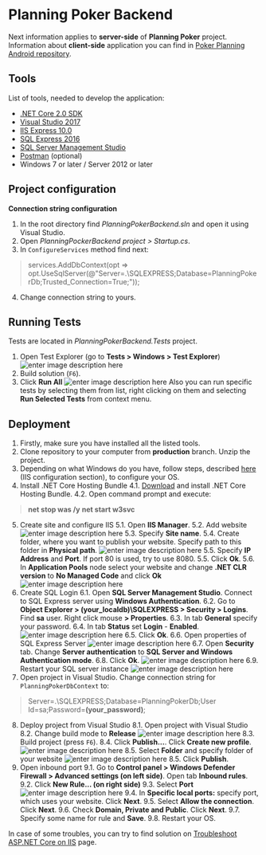 ﻿

# Planning Poker Backend
Next information applies to **server-side** of **Planning Poker** project. Information about **client-side** application you can find in [Poker Planning Android repository](https://github.com/bardss/TSD-PokerPlanning-Android).
## Tools
List of tools, needed to develop the application:
 - [.NET Core 2.0 SDK](https://www.microsoft.com/net/download/windows)
 - [Visual Studio 2017](https://www.visualstudio.com/ru/downloads/)
 - [IIS Express 10.0](https://www.microsoft.com/en-us/download/details.aspx?id=48264)
 - [SQL Express 2016](https://www.microsoft.com/en-us/download/details.aspx?id=54284)
 - [SQL Server Management Studio](https://docs.microsoft.com/en-us/sql/ssms/download-sql-server-management-studio-ssms?view=sql-server-2017)
 - [Postman](https://www.getpostman.com) (optional)
 - Windows 7 or later / Server 2012 or later

## Project configuration
**Connection string configuration**
 1. In the root directory find *PlanningPokerBackend.sln* and open it using Visual Studio.
 2. Open *PlanningPockerBackend project > Startup.cs*. 
 3. In `ConfigureServices` method find next:

> services.AddDbContext<PlanningPokerDbContext>(opt => opt.UseSqlServer(@"Server=.\SQLEXPRESS;Database=PlanningPokerDb;Trusted_Connection=True;"));

 4. Change connection string to yours.

## Running Tests
Tests are located in *PlanningPokerBackend.Tests* project.

1. Open Test Explorer (go to **Tests > Windows > Test Explorer**)
![enter image description here](https://lh3.googleusercontent.com/meQysFmz7SWFgC__n_JTwxGYdKRjRogrzJdctNp4gGXqNn54WMGB0JBZ0ZqgDNDCW4cQBMFZWMsG)
2. Build solution (`F6`).
3. Click **Run All**
![enter image description here](https://lh3.googleusercontent.com/t2oMrNOrAcAByyEUKcJ06ORYdVXKa9yLWrJxjNoNJdcUcJKLlV-IMHHmYWOdLeDdwped_TXqh0Tn)
Also you can run specific tests by selecting them from list, right clicking on them and selecting **Run Selected Tests** from context menu.

## Deployment
1. Firstly, make sure you have installed all the listed tools.
2. Clone repository to your computer from **production** branch. Unzip the project.
3. Depending on what Windows do you have, follow steps, described [here](https://docs.microsoft.com/en-us/aspnet/core/host-and-deploy/iis/?view=aspnetcore-2.0&tabs=aspnetcore2x#iis-configuration) (IIS configuration section), to configure your OS.
4. Install .NET Core Hosting Bundle
4.1. [Download](https://www.microsoft.com/net/download/thank-you/dotnet-runtime-2.1.0-rc1-windows-hosting-bundle-installer) and install .NET Core Hosting Bundle.
4.2. Open command prompt and execute:

> **net stop was /y**
> **net start w3svc**

5. Create site and configure IIS
5.1. Open **IIS Manager**.
5.2. Add website
![enter image description here](https://lh3.googleusercontent.com/PFbeanuablBMSFT_H8OJ5moBgBBuOVfO9dF2dqvSqh39xXeRGT3UnEmIycdfQsa9K3uc2ZIPdk8R)
5.3. Specify **Site name**.
5.4. Create folder, where you want to publish your website. Specify path to this folder in **Physical path**.
![enter image description here](https://lh3.googleusercontent.com/qsMl2DuIVu-pQSNqs9NJUu9SIE9xJrjQ5YH71lE-lxh2dwuAM_HMm91QS9hBmyl5BBtubl2ovn0e)
5.5. Specify **IP Address** and **Port**. If port 80 is used, try to use 8080.
5.5. Click **Ok**.
5.6. In **Application Pools** node select your website and change **.NET CLR version** to **No Managed Code** and click **Ok**
![enter image description here](https://lh3.googleusercontent.com/buiKoVt-_uTkOYUxxX-jOnGAblztgHosxRW_POTKQTiCp2WIE3CKRCLUda_EBj8L3583QI9l9GoF)
6. Create SQL Login
6.1. Open **SQL Server Management Studio**. Connect to SQL Express server using **Windows Authentication**.
6.2. Go to **Object Explorer > (your_localdb)\SQLEXPRESS > Security > Logins**. Find **sa** user. Right click mouse **> Properties**.
6.3. In tab **General** specify your password.
6.4. In tab **Status** set **Login** - **Enabled**.
![enter image description here](https://lh3.googleusercontent.com/v8jH7mlUs6lEo4bFIbR5e4pThK3pGdJ-m_CGV-MwnIT1S0Crw-D-4zZQnoz9gbth263Dvz0dj5fD)
6.5. Click **Ok**.
6.6. Open properties of SQL Express Server
![enter image description here](https://lh3.googleusercontent.com/N2QgMc57ZDU4OlFMn95hp4t7zNN5vxqXWXLg5rkPNAIbT9PS9L_MCeN7BJp4botFsuLSNg1vWjzi)
6.7. Open **Security** tab. Change **Server authentication** to **SQL Server and Windows Authentication mode**.
6.8. Click **Ok**.
![enter image description here](https://lh3.googleusercontent.com/GALj3aaaHi-ZiCptxXfMe-1HBdpjyXNuuQwjNjtC2X_zVz30aykd6p_skqkx88fS9-YXiMTstc87)
6.9. Restart your SQL server instance
![enter image description here](https://lh3.googleusercontent.com/VOrvA98F0D1uLBtfM8jTyGTsScgD6QjlnBiOPihBnpymHePiJayTZcgYumfCzdGNW19jqqc5f1EH)
7. Open project in Visual Studio. Change connection string for `PlanningPokerDbContext` to:

> Server=.\SQLEXPRESS;Database=PlanningPokerDb;User Id=sa;Password=**(your_password)**;

8. Deploy project from Visual Studio
8.1. Open project with Visual Studio
8.2. Change build mode to **Release**
![enter image description here](https://lh3.googleusercontent.com/I_-x7bivDInfH1PUWyjGZSrY00QC1anmCTS_xxEvO3a0I-IL-JMMMFl5ne_W5QmnLxr14u3FiQpl)
8.3. Build project (press `F6`).
8.4. Click **Publish...**. Click **Create new profile**.
![enter image description here](https://lh3.googleusercontent.com/aPwnvOpOCOCIObUBOkTAOgBTKcpyxXEVw4AkQHk3dw62l13LkIFVs3I_AHXeUsNbuX--epPmMc6x)
8.5. Select **Folder** and specify folder of your website
![enter image description here](https://lh3.googleusercontent.com/8IhB1K7-AzvvV3NYFfGWntQdYso2KIkGAuIFZxkRYHonhsAW-MlUV0XIIfV3LHtHywBl4xLp2lBq)
8.5. Click **Publish**.
9.  Open inbound port
9.1. Go to **Control panel > Windows Defender Firewall > Advanced settings (on left side)**. Open tab **Inbound rules**.
9.2. Click **New Rule... (on right side)**
9.3. Select **Port**
![enter image description here](https://lh3.googleusercontent.com/39qwaj4t9tNBdH1ZneFluvMdG67Qrq9SzY86Wl3aLX2tQNsqZ8UC75adNj3wTj7JbVJpQm9nAC2C)
9.4. In **Specific local ports:** specify port, which uses your website. Click **Next**. 
9.5. Select **Allow the connection**. Click **Next**. 
9.6. Check **Domain, Private and Public**. Click **Next**.
9.7. Specify some name for rule and **Save**.
9.8. Restart your OS.

In case of some troubles, you can try to find solution on [Troubleshoot ASP.NET Core on IIS](https://docs.microsoft.com/en-us/aspnet/core/host-and-deploy/iis/troubleshoot?view=aspnetcore-2.0) page.
